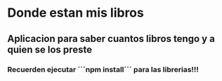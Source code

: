 # Donde estan mis libros

## Aplicacion para saber cuantos libros tengo y a quien se los preste

### Recuerden ejecutar ´´´npm install´´´ para las librerias!!!
